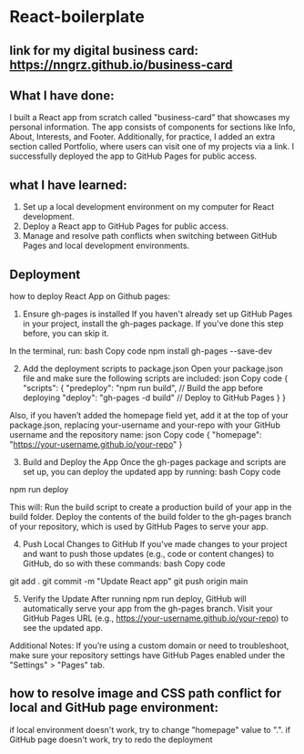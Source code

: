 # React-boilerplate

## link for my digital business card: https://nngrz.github.io/business-card

## What I have done:
I built a React app from scratch called "business-card" that showcases my personal information. The app consists of components for sections like Info, About, Interests, and Footer. Additionally, for practice, I added an extra section called Portfolio, where users can visit one of my projects via a link. I successfully deployed the app to GitHub Pages for public access.

## what I have learned:
1. Set up a local development environment on my computer for React development.
2. Deploy a React app to GitHub Pages for public access.
3. Manage and resolve path conflicts when switching between GitHub Pages and local development environments.

## Deployment
how to deploy React App on Github pages:
1. Ensure gh-pages is installed
If you haven't already set up GitHub Pages in your project, install the gh-pages package. If you've done this step before, you can skip it.

In the terminal, run:
bash
Copy code
npm install gh-pages --save-dev

2. Add the deployment scripts to package.json
Open your package.json file and make sure the following scripts are included:
json
Copy code
{
  "scripts": {
    "predeploy": "npm run build", // Build the app before deploying
    "deploy": "gh-pages -d build" // Deploy to GitHub Pages
  }
}

Also, if you haven’t added the homepage field yet, add it at the top of your package.json, replacing your-username and your-repo with your GitHub username and the repository name:
json
Copy code
{
  "homepage": "https://your-username.github.io/your-repo"
}

3. Build and Deploy the App
Once the gh-pages package and scripts are set up, you can deploy the updated app by running:
bash
Copy code

npm run deploy

This will:
Run the build script to create a production build of your app in the build folder.
Deploy the contents of the build folder to the gh-pages branch of your repository, which is used by GitHub Pages to serve your app.

4. Push Local Changes to GitHub
If you've made changes to your project and want to push those updates (e.g., code or content changes) to GitHub, do so with these commands:
bash
Copy code

git add .
git commit -m "Update React app"
git push origin main

5. Verify the Update
After running npm run deploy, GitHub will automatically serve your app from the gh-pages branch. Visit your GitHub Pages URL (e.g., https://your-username.github.io/your-repo) to see the updated app.

Additional Notes:
If you’re using a custom domain or need to troubleshoot, make sure your repository settings have GitHub Pages enabled under the "Settings" > "Pages" tab.

## how to resolve image and CSS path conflict for local and GitHub page environment:
if local environment doesn't work, try to change "homepage" value to ".".
if GitHub page doesn't work, try to redo the deployment